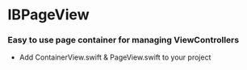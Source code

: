 # IBPageView

### Easy to use page container for managing ViewControllers

- Add ContainerView.swift & PageView.swift to your project
